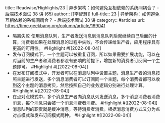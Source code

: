 title:: Readwise/Highlights/23 | 异步架构：如何避免互相依赖的系统间耦合？ - 后端技术面试 38 讲 (65)
author:: [[李智慧]]
full-title:: 23 | 异步架构：如何避免互相依赖的系统间耦合？ - 后端技术面试 38 讲
category:: #articles
url:: https://time.geekbang.org/column/article/189041

- 隔离失败
  使用消息队列，生产者发送消息到消息队列后就继续自己后面的计算，消费者如果在处理消息的过程中失败，不会传递给生产者，应用程序具有更高的可用性。 #Highlight #[[2022-08-04]]
- 发布订阅模式下，一个主题可以被重复订阅，所以如果需要扩展功能，可以在对当前的生产者和消费者都没有影响的前提下，增加新的消费者订阅同一个主题即可。 #Highlight #[[2022-08-04]]
- 在发布订阅模式中，开发者可以在消息队列中设置主题，消息生产者的消息按照主题进行发送，多个消息消费者可以订阅同一个主题，每个消费者都可以收到这个主题的消息拷贝，然后按照自己的业务逻辑分别进行处理计算。 #Highlight #[[2022-08-04]]
- 在点对点模式中，多个消息生产者向消息队列发送消息，多个消息消费者消费消息，每个消息只会被一个消息消费者消费。 #Highlight #[[2022-08-04]]
- 消息队列的职责就是缓冲消息，等待消费者消费。根据消息消费方式又分为点对点模式和发布订阅模式两种。 #Highlight #[[2022-08-04]]